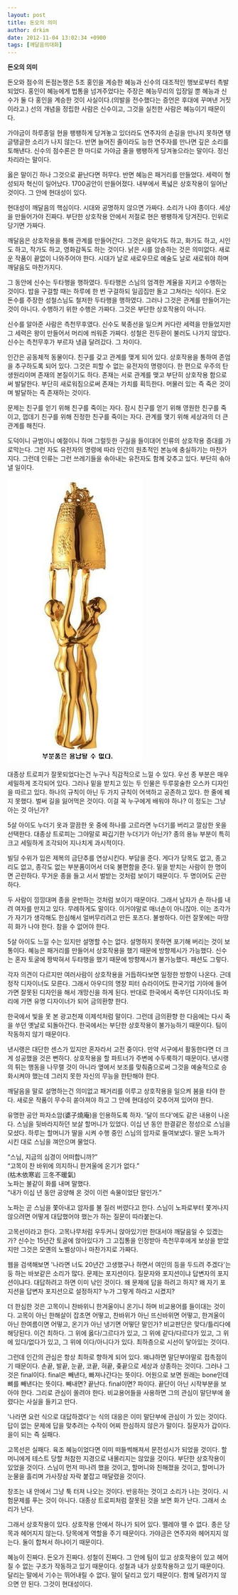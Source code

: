 ```yaml
---
layout: post
title: 돈오의 의미
author: drkim
date: 2012-11-04 13:02:34 +0900
tags: [깨달음의대화]
---
```

**돈오의 의미**



돈오와 점수의 돈점논쟁은 5조 홍인을 계승한 혜능과 신수의 대조적인 행보로부터 촉발되었다. 홍인이 혜능에게 법통을 넘겨주었다는 주장은 혜능무리의 입장일 뿐 혜능과 신수가 둘 다 홍인을 계승한 것이 사실이다.(의발을 전수했다는 증언은 후대에 꾸며낸 거짓이라고.) 선의 개념을 정립한 사람은 신수이고, 그것을 실천한 사람은 혜능이기 때문이다. 

   
가야금이 하루종일 현을 팽팽하게 당겨놓고 있더라도 연주자의 손길을 만나지 못하면 탱글탱글한 소리가 나지 않는다. 반면 늘어진 줄이라도 능한 연주자를 만나면 깊은 소리를 토해낸다. 신수의 점수론은 한 마디로 가야금 줄을 팽팽하게 당겨놓으라는 말이다. 정신차리라는 말이다. 

   
옳은 말이긴 하나 그것으로 끝난다면 허무다. 반면 혜능은 패거리를 만들었다. 세력이 형성되자 혁신이 일어났다. 1700공안이 만들어졌다. 내부에서 폭넓은 상호작용이 일어난 것이다. 그 안에 현대성이 있다. 

   
현대성이 깨달음의 핵심이다. 시대와 공명하지 않으면 가짜다. 소리가 나야 종이다. 세상을 만들어가야 진짜다. 부단한 상호작용 안에서 저절로 현은 팽팽하게 당겨진다. 인위로 당기면 가짜다.

   
깨달음은 상호작용을 통해 관계를 만들어간다. 그것은 음악가도 하고, 화가도 하고, 시인도 하고, 작가도 하고, 영화감독도 하는 것이다. 낡은 시를 암송하는 것은 의미없다. 새로운 작품이 끝없이 나와주어야 한다. 시대가 날로 새로우므로 예술도 날로 새로워야 하며 깨달음도 마찬가지다. 

   
그 동안에 신수는 두타행을 행하였다. 두타행은 스님의 엄격한 계율을 지키고 수행하는 것이다. 밥을 구걸할 때는 하루에 한 번 구걸하되 일곱집만 돌고 그쳐라는 식이다. 돈오돈수를 주장한 성철스님도 철저한 두타행을 행하였다. 그러나 그것은 관계를 만들어가는 것이 아니다. 수행하기 위한 수행은 가짜다. 그것은 부단한 상호작용이 아니다.

   
신수를 알아준 사람은 측천무후였다. 신수도 북종선을 일으켜 커다란 세력을 만들었지만 그 세력은 왕이 만들어서 머리에 씌워준 가짜다. 성철은 전두환이 불러도 나가지 않았다. 신수는 측천무후가 부르자 냉큼 달려갔다. 그 차이다. 

   
인간은 공동체적 동물이다. 친구를 갖고 관계를 맺게 되어 있다. 상호작용을 통하여 존엄을 추구하도록 되어 있다. 그것은 피할 수 없는 유전자의 명령이다. 한 편으로 우주의 탄생원리이며 존재의 본질이기도 하다. 존재는 서로 관계를 맺고 부단히 상호작용 함으로써 발달한다. 부단히 새로워짐으로써 존재는 가치를 획득한다. 머물러 있는 즉 죽은 것이며 발달하는 즉 존재하는 것이다. 

   
문제는 친구를 얻기 위해 친구를 죽이는 자다. 잠시 친구를 얻기 위해 영원한 친구를 죽이고, 껍데기 친구를 위해 진정한 친구를 죽이는 자다. 관계를 맺기 위해 세상과의 더 큰 관계를 해친다. 

   
도덕이니 규범이니 예절이니 하며 그럴듯한 구실을 들이대어 인류의 상호작용 증대를 가로막는다. 그런 자도 유전자의 명령에 따라 인간의 원초적인 본능에 충실하기는 마찬가지다. 그런데 인류는 그런 쓰레기들을 솎아내는 유전자도 함께 갖추고 있다. 부단히 솎아낼 일이다.



 ![](/files/attach/images/198/210/282/p2.JPG)  




대종상 트로피가 잘못되었다는건 누구나 직감적으로 느낄 수 있다. 우선 종 부분은 매우 세밀하게 조각되어 있다. 그러나 밑을 받치고 있는 두 인물은 두루뭉술한 오스카 디자인을 따르고 있다. 하나의 규칙이 아닌 두 가지 규칙이 어색하고 공존하고 있다. 한 줄에 꿰지 못했다. 벌써 길을 잃어먹은 것이다. 이걸 꼭 누구에게 배워야 하나? 이 정도는 그냥 아는 것 아닌가? 

   
5살 아이도 누더기 옷과 깔끔한 옷 중에 하나를 고르라면 누더기를 버리고 깔삼한 옷을 선택한다. 대종상 트로피는 그야말로 짜깁기한 누더기가 아닌가? 종의 용뉴 부분이 특히 크고 세밀하게 조각되어 지나치게 과시적이다. 

   
빌딩 수위가 입은 제복의 금단추를 연상시킨다. 부담을 준다. 게다가 당목도 없고, 종고리도 없고, 종각도 없는 부분품이어서 더욱 불편함을 준다. 밑을 받치는 사람이 한 명이면 곤란하다. 무거운 종을 들고 서서 벌받는 것처럼 보이기 때문이다. 두 명이어도 곤란하다.

   
두 사람이 낑낑대며 종을 운반하는 것처럼 보이기 때문이다. 그래서 남자가 손 하나를 내려 여자를 만지고 있다. 무례하게도 말이다. 이거야말로 매너손이 아니잖아. 이는 조각가가 자기가 생각해도 한심해서 얼버무리려고 만든 포즈다. 불쌍하다. 이런 잘못에는 마땅히 화가 나야 한다. 참을 수 없어야 한다. 

   
5살 아이도 느낄 수는 있지만 설명할 수는 없다. 설명하지 못하면 포기해 버리는 것이 보통이다. 혜능은 패거리를 만들어서 상호작용을 했기 때문에 방향제시가 가능했다. 신수는 혼자 토굴에 짱박혀서 두타행을 했기 때문에 방향제시가 불가능했다. 패션도 그렇다. 

   
각자 의견이 다르지만 여러사람이 상호작용을 거듭하다보면 일정한 방향이 나온다. 근데 정작 디자이너도 모른다. 그래서 아우디의 명장 피터 슈라이어도 한국기업 기아에 들어가면 잘못된 디자인을 해서 개망신을 하게 된다. 반대로 한국에서 죽쑤던 디자이너도 파리에 가면 유명 디자이너가 되어 금의환향 한다. 

   
한국에서 빛을 못 본 광고천재 이제석처럼 말이다. 그런데 금의환향 한 다음에는 다시 죽을 쑤던 옛날로 되돌아간다. 한국에서는 부단한 상호작용이 불가능하기 때문이다. 팀이 작동하지 않기 때문이다. 

   
낸시랭은 대단한 센스가 있지만 혼자라서 고전 중이다. 만약 서구에서 활동한다면 더 크게 성공했을 것은 뻔하다. 상호작용을 할 파트너가 주변에 수두룩하기 때문이다. 낸시랭의 튀는 행동을 나무랠 것이 아니라 옆에서 보조를 맞춰줌으로써 그것을 예술적으로 승화시켜야 했는데 그러지 못한 자신의 무능을 한탄해야 한다. 

   
깨달음을 말로 설명하는건 의미없고 패거리를 이루고 상호작용을 일으켜 붐을 타야 한다. 새로운 작품이 무수히 쏟아져야 하고 그 안에 현대성이 갖추어져 있어야 한다.

   
유명한 공안 파자소암(婆子燒庵)을 인용하도록 하자. '달이 뜨다'에도 같은 내용이 나온다. 스님을 뒷바라지하던 보살 할머니가 있었다. 이십 년 동안 한결같은 정성으로 스님을 모셨다. 하루는 할머니가 딸을 시켜 수행 중인 스님의 암자로 들여보냈다. 딸은 노파가 시킨 대로 스님을 껴안으며 물었다. 

   
“스님, 지금의 심경이 어떠합니까?”   
“고목이 찬 바위에 의지하니 한겨울에 온기가 없다.”   
(枯木依寒岩 三冬不暖氣)   
노파는 불같이 화를 내며 말했다.    
“내가 이십 년 동안 공양해 온 것이 이런 속물이었단 말인가.” 

   
노파는 곧 스님을 쫓아내고 암자를 불 질러 버렸다고 한다. 스님이 노파로부터 쫓겨나지 않으려면 어떻게 대답했어야 했는가 하는 질문이 따라붙는다. 

   
고목선이라고 한다. 고목나무처럼 우두커니 앉아있기만 한대서야 깨달음일 수 있겠는가? 신수는 15년간 토굴에 앉아있다가 그 고집통을 인정받아 측천무후에게 보상을 받았지만 그것은 모옌의 노벨상이나 마찬가지로 가짜다. 

   
웹을 검색해보면 '나라면 너도 20년간 고생했구나 하면서 여인의 등을 두드려 주겠다'는둥 하는 바보같은 소리가 많다. 문제는 포지션이다. 질문자와 포지션이냐 답변자의 포지션이냐다. 대답하려고 하면 이미 낚인 것이다. 왜 문제에 답을 하려고 하지? 왜 자기 포지션을 답변자 포지션으로 설정하지? 누가 그렇게 하라고 시켰지? 

   
더 한심한 것은 고목이니 찬바위니 한겨울이니 온기니 하며 비교용어를 들이대는 것이다. 고목이 아닌 한해살이 잡초면 어떻고, 찬바위가 아닌 뜨신바위면 어떻고, 한겨울이 아닌 한여름이면 어떻고, 온기가 아닌 냉기면 어떻단 말인가? 비교판단은 맞다/틀리다에 해당된다. 이건 최하다. 그 위에 옳다/그르다가 있고, 그 위에 같다/다르다가 있고, 그 위에 있다/없다가 있고, 그 위에 이다/아니다가 있다. 최하층으로 시선이 닿아있는 것이다. 

   
그런데 인간의 관심은 항상 최하로 향하게 되어 있다. 왜냐하면 말단부야말로 접촉점이기 때문이다. 손끝, 발끝, 눈끝, 코끝, 혀끝, 좆끝으로 세상과 상종하는 것이다. 그러나 그것은 final이다. final은 빼낸다, 빠져나간다는 뜻이다. 어원으로 보면 원래는 bone인데 뼈를 빼낸다는 뜻이다. 빼내면? 끝난다. final이면? 파이다. 끝단이 아닌 시작부분을 보아야 한다. 그리로 관심이 쏠려야 한다. 비교용어들을 사용하면 그의 관심이 말단부에 쏠렸다는 사실을 들키고 만다. 

   
'나라면 요런 식으로 대답하겠다'는 식의 대응은 이미 말단부에 관심이 가 있는 것이다. 답이 없는 문제에 답을 맞추려는 수작이 어찌 한심하지 않은가 말이다. 질문자가 갑이다. 을이 되는 즉 실패다. 

   
고목선은 실패다. 육조 혜능이었다면 이미 떠들썩해져서 문전성시가 되었을 것이다. 할머니에게 테스트 당할 처참한 지경으로 내몰리지는 않았을 것이다. 부단한 상호작용이 있었을 것이다. 스님이 먼저 떠나려 했을 것이고, 할머니와 친해졌을 것이고, 할머니가 눈물을 흘리며 가사장삼 자락 붙잡고 매달렸을 것이다. 

   
창조는 내 안에서 그냥 툭 터져 나오는 것이다. 반응하는 것이고 소리가 나는 것이다. 시험문제를 푸는 것이 아니다. 대종상 트로피처럼 잘못된 것을 보면 화가 난다. 그래서 소리가 난다. 

   
그래서 상호작용이 있다. 상호작용 안에서 하나가 되어 있다. 뗄레야 뗄 수 없다. 종은 당목과 헤어지지 않는다. 당목에게 역할을 주기 때문이다. 가야금은 연주자와 헤어지지 않는다. 둘이 합쳐서 하나이기 때문이다. 

   
혜능이 진짜다. 돈오가 진짜다. 성철이 진짜다. 그 안에 팀이 있고 상호작용이 있고 헤어질 수 없는 구조가 작동하고 있기 때문이다. 성철과 내가 상호작용하고 있기 때문이다. 달리는 말에서 기수는 뛰어내릴 수 없다. 말이 달리고 있기 때문이다. 함께 달려가지 않으면 안 된다. 그것이 현대성이다.